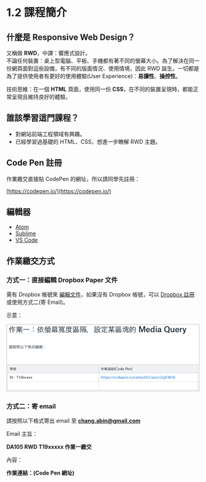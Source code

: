 # 1.2 課程簡介

## 什麼是 Responsive Web Design？

又稱做 **RWD**，中譯：響應式設計。  
不論任何裝置：桌上型電腦、平板、手機都有著不同的螢幕大小。為了解決在同一份網頁面對這些設備，有不同的版面情況、使用情境，因此 RWD 誕生。一切都是為了提供使用者有更好的使用體驗\(User Experience\)：**易讀性**、**操控性**。

技術思維：在一個 **HTML** 頁面，使用同一份 **CSS**，在不同的裝置呈現時，都能正常呈現且維持良好的體驗。

## 誰該學習這門課程？

* 對網站前端工程領域有興趣。
* 已經學習過基礎的 HTML、CSS，想進一步瞭解 RWD 主題。

## Code Pen 註冊

作業繳交直接貼 CodePen 的網址，所以請同學先註冊：

[https://codepen.io/](https://codepen.io/)

## 編輯器

* [Atom](https://atom.io/)
* [Sublime](https://www.sublimetext.com/)
* [VS Code](https://code.visualstudio.com/)

## 作業繳交方式

### 方式一：直接編輯 Dropbox Paper 文件

需有 Dropbox 帳號來 [編輯文件](https://paper.dropbox.com/doc/DA105-Java-RWD--AtjBlzPur0BBFecsQSzS5XyYAQ-dVjYsLkXRi9uDMKg9JOvG)，如果沒有 Dropbox 帳號，可以 [Dropbox 註冊](https://db.tt/orEu7RZK) 或使用方式二\(寄 Email\)。

示意：

![&#x4F5C;&#x696D;&#x7E73;&#x4EA4;&#x8ACB;&#x4F9D;&#x7167;&#x8868;&#x683C;&#x5167;&#x7684;&#x683C;&#x5F0F;](../.gitbook/assets/zuo-ye-jiao-jiao-shi-yi.png)

### 方式二：寄 email

請按照以下格式寄出 email 至 **chang.abin@gmail.com**

Email 主旨：

**DA105 RWD T19xxxxx 作業一繳交**

內容：

**作業連結：\(Code Pen 網址\)**

